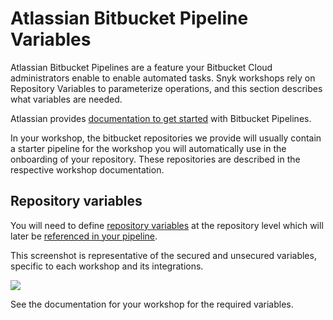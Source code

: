 # Atlassian Bitbucket Pipeline Variables

Atlassian Bitbucket Pipelines are a feature your Bitbucket Cloud administrators enable to enable automated tasks. Snyk workshops rely on Repository Variables to parameterize operations, and this section describes what variables are needed.

Atlassian provides [documentation to get started](https://support.atlassian.com/bitbucket-cloud/docs/get-started-with-bitbucket-pipelines/) with Bitbucket Pipelines.

In your workshop, the bitbucket repositories we provide will usually contain a starter pipeline for the workshop you will automatically use in the onboarding of your repository. These repositories are described in the respective workshop documentation.

## Repository variables

You will need to define [repository variables](https://support.atlassian.com/bitbucket-cloud/docs/variables-in-pipelines/#Repository-variables) at the repository level which will later be [referenced in your pipeline](https://support.atlassian.com/bitbucket-cloud/docs/variables-in-pipelines/).

This screenshot is representative of the secured and unsecured variables, specific to each workshop and its integrations.

![](https://partner-workshop-assets.s3.us-east-2.amazonaws.com/bitubucket-repo-vars.png)

See the documentation for your workshop for the required variables.
